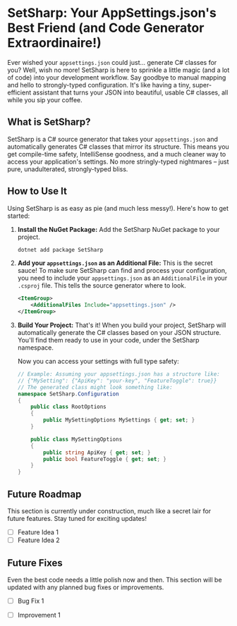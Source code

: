 # SetSharp: Your AppSettings.json's Best Friend (and Code Generator Extraordinaire!)

Ever wished your `appsettings.json` could just... generate C# classes for you? Well, wish no more! SetSharp is here to sprinkle a little magic (and a lot of code) into your development workflow. Say goodbye to manual mapping and hello to strongly-typed configuration. It's like having a tiny, super-efficient assistant that turns your JSON into beautiful, usable C# classes, all while you sip your coffee.

## What is SetSharp?

SetSharp is a C# source generator that takes your `appsettings.json` and automatically generates C# classes that mirror its structure. This means you get compile-time safety, IntelliSense goodness, and a much cleaner way to access your application's settings. No more stringly-typed nightmares – just pure, unadulterated, strongly-typed bliss.

## How to Use It

Using SetSharp is as easy as pie (and much less messy!). Here's how to get started:

1.  **Install the NuGet Package:** Add the SetSharp NuGet package to your project.

    ```bash
    dotnet add package SetSharp
    ```

2.  **Add your `appsettings.json` as an Additional File:** This is the secret sauce! To make sure SetSharp can find and process your configuration, you need to include your `appsettings.json` as an `AdditionalFile` in your `.csproj` file. This tells the source generator where to look.

    ```xml
    <ItemGroup>
        <AdditionalFiles Include="appsettings.json" />
    </ItemGroup>
    ```

3.  **Build Your Project:** That's it! When you build your project, SetSharp will automatically generate the C# classes based on your JSON structure. You'll find them ready to use in your code, under the SetSharp namespace.

    Now you can access your settings with full type safety:
    ```csharp
    // Example: Assuming your appsettings.json has a structure like:
    // {"MySetting": {"ApiKey": "your-key", "FeatureToggle": true}}
    // The generated class might look something like:
    namespace SetSharp.Configuration
    {
        public class RootOptions
        {
            public MySettingOptions MySettings { get; set; }
        }

        public class MySettingOptions
        {
            public string ApiKey { get; set; }
            public bool FeatureToggle { get; set; }
        }
    }
    ```

## Future Roadmap

This section is currently under construction, much like a secret lair for future features. Stay tuned for exciting updates!

*   [ ] Feature Idea 1
*   [ ] Feature Idea 2

## Future Fixes

Even the best code needs a little polish now and then. This section will be updated with any planned bug fixes or improvements.

*   [ ] Bug Fix 1
*   [ ] Improvement 1


